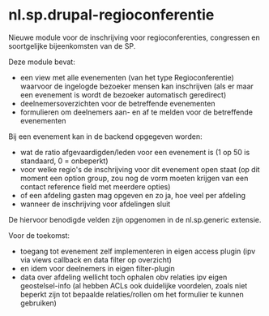 nl.sp.drupal-regioconferentie
=============================

Nieuwe module voor de inschrijving voor regioconferenties, congressen en soortgelijke bijeenkomsten van de SP.

Deze module bevat:
- een view met alle evenementen (van het type Regioconferentie) waarvoor de ingelogde bezoeker mensen kan inschrijven
  (als er maar een evenement is wordt de bezoeker automatisch geredirect)
- deelnemersoverzichten voor de betreffende evenementen
- formulieren om deelnemers aan- en af te melden voor de betreffende evenementen

Bij een evenement kan in de backend opgegeven worden:
- wat de ratio afgevaardigden/leden voor een evenement is (1 op 50 is standaard, 0 = onbeperkt)
- voor welke regio's de inschrijving voor dit evenement open staat (op dit moment een option group, zou nog de vorm moeten krijgen van een contact reference field met meerdere opties)
- of een afdeling gasten mag opgeven en zo ja, hoe veel per afdeling
- wanneer de inschrijving voor afdelingen sluit

De hiervoor benodigde velden zijn opgenomen in de nl.sp.generic extensie.

Voor de toekomst:
- toegang tot evenement zelf implementeren in eigen access plugin (ipv via views callback en data filter op overzicht)
- en idem voor deelnemers in eigen filter-plugin
- data over afdeling wellicht toch ophalen obv relaties ipv eigen geostelsel-info (al hebben ACLs ook duidelijke voordelen, zoals niet beperkt zijn tot bepaalde relaties/rollen om het formulier te kunnen gebruiken)